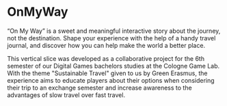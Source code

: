 # OnMyWay

“On My Way” is a sweet and meaningful interactive story about the journey, not the destination.
Shape your experience with the help of a handy travel journal, and discover how you can help make the world a better place.

This vertical slice was developed as a collaborative project for the 6th semester of our Digital Games bachelors studies at the Cologne Game Lab. With the theme "Sustainable Travel" given to us by Green Erasmus, the experience aims to educate players about their options when considering their trip to an exchange semester and increase awareness to the advantages of slow travel over fast travel.